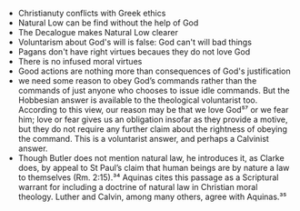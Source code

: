 - Christianuty conflicts with Greek ethics
- Natural Low can be find without the help of God
- The Decalogue makes Natural Low clearer
- Voluntarism about God's will is false: God can't will bad things
- Pagans don't have right virtues becaues they do not love God
- There is no infused moral virtues
- Good actions are nothing more than consequences of God's justification
- we need some reason to obey God’s commands rather than the commands of just anyone who chooses to issue idle commands. But the Hobbesian answer is available to the theological voluntarist too. According to this view, our reason may be that we love God⁵⁷ or we fear him; love or fear gives us an obligation insofar as they provide a motive, but they do not require any further claim about the rightness of obeying the command.
This is a voluntarist answer, and perhaps a Calvinist answer. 
- Though Butler does not mention natural law, he introduces it, as Clarke does, by appeal to St Paul’s claim that human beings are by nature a law to themselves (Rm. 2:15).³⁴ Aquinas cites this passage as a Scriptural warrant for including a doctrine of natural law in Christian moral theology. Luther and Calvin, among many others, agree with Aquinas.³⁵